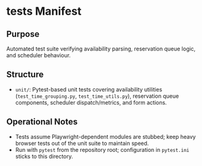 # tests Manifest

## Purpose
Automated test suite verifying availability parsing, reservation queue logic, and scheduler behaviour.

## Structure
- `unit/`: Pytest-based unit tests covering availability utilities (`test_time_grouping.py`, `test_time_utils.py`), reservation queue components, scheduler dispatch/metrics, and form actions.

## Operational Notes
- Tests assume Playwright-dependent modules are stubbed; keep heavy browser tests out of the unit suite to maintain speed.
- Run with `pytest` from the repository root; configuration in `pytest.ini` sticks to this directory.
